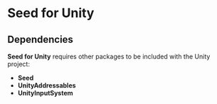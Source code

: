 # Seed for Unity

## Dependencies
**Seed for Unity** requires other packages to be included with the Unity project:

- **Seed**
- **UnityAddressables**
- **UnityInputSystem**